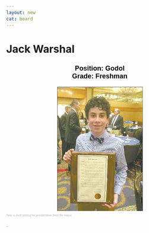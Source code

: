 ```yaml
---
layout: new
cat: board
---
```


<style>

h2 {
font-size: 18px;
color: Black;
font-family: Arial;
text-align: center;
}

  .caption {
    color: #ABABAB;
    font-style: italic;
    align: center;
    font-size: 0.5em;
    margin: 0px;
  }
</style>


# Jack Warshal
<h2> Position: Godol <br>
Grade: Freshman </h2>
<div class="maintext">
</div>
<div class="caption">
<img style="margin:auto; display:block;" src="JackDay.png">
<p>Here is Jack getting his proclamation from the mayor</p>
</div><br>
<p style="font-size:0.08em">Little Bitch</p>
